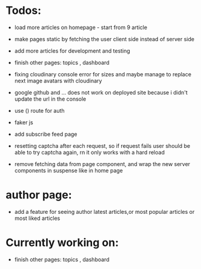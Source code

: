 # Todos:

- load more articles on homepage - start from 9 article

- make pages static by fetching the user client side instead of server side

- add more articles for development and testing

- finish other pages: topics , dashboard

- fixing cloudinary console error for sizes and maybe manage to replace next image avatars with cloudinary

- google github and ... does not work on deployed site because i didn't update the url in the console

- use () route for auth

- faker js

- add subscribe feed page

- resetting captcha after each request, so if request fails user should be able to try captcha again, rn it only works with a hard reload

- remove fetching data from page component, and wrap the new server components in suspense like in home page

# author page:

- add a feature for seeing author latest articles,or most popular articles or most liked articles

# Currently working on:

- finish other pages: topics , dashboard

